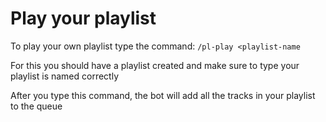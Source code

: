 # Play your playlist

To play your own playlist type the command: `/pl-play <playlist-name` 

For this you should have a playlist created and make sure to type your playlist is named correctly

After you type this command, the bot will add all the tracks in your playlist to the queue
